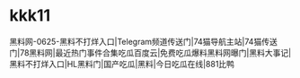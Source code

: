 # kkk11
黑料网-0625-黑料不打烊入口|Telegram频道传送门|74猫导航主站|74猫传送门|78黑料网|最近热门事件合集吃瓜百度云|免费吃瓜爆料黑料网曝门|黑料大事记|黑料不打烊入口|HL黑料门|国产吃瓜|黑料|今日吃瓜在线|881比鸭
